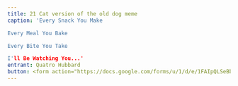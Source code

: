 ```yaml
---
title: 21 Cat version of the old dog meme
caption: 'Every Snack You Make

Every Meal You Bake  

Every Bite You Take  

I'll Be Watching You...'
entrant: Quatro Hubbard
button: <form action="https://docs.google.com/forms/u/1/d/e/1FAIpQLSeBblQMqbBMeuApn2iPdutPu_wvMXp7h9YlIcRDEgHzWuKEQw/formResponse" method="post"><div class="form-element"></div><span>Votes</span><input type="text" name="entry.1887201381" required placeholder="$"></br><span>Email</span><input type="text" name="entry.882766101" required><button type="submit" name="button">Cast Votes</button></form>
---
```

